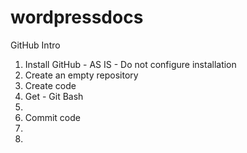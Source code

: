 # wordpressdocs

GitHub Intro
1. Install GitHub - AS IS - Do not configure installation 
2. Create an empty repository 
3. Create code
4. Get - Git Bash
5. 
6. Commit code
7. 
8. 

